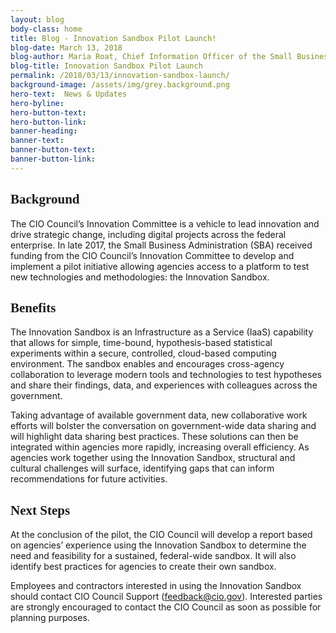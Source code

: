 ```yaml
---
layout: blog
body-class: home
title: Blog - Innovation Sandbox Pilot Launch! 
blog-date: March 13, 2018
blog-author: Maria Roat, Chief Information Officer of the Small Business Administration
blog-title: Innovation Sandbox Pilot Launch 
permalink: /2018/03/13/innovation-sandbox-launch/
background-image: /assets/img/grey.background.png
hero-text:  News & Updates
hero-byline:
hero-button-text: 
hero-button-link: 
banner-heading: 
banner-text: 
banner-button-text: 
banner-button-link: 
---
```

<h2 style="font-family: 'Poppins'">Background</h3>
<p>The CIO Council’s Innovation Committee is a vehicle to lead innovation and drive strategic change, including digital projects across the federal enterprise. In late 2017, the Small Business Administration (SBA) received funding from the CIO Council’s Innovation Committee to develop and implement a pilot initiative allowing agencies access to a platform to test new technologies and methodologies: the Innovation Sandbox.</p>

<h2 style="font-family: 'Poppins'">Benefits</h3>
<p>The Innovation Sandbox is an Infrastructure as a Service (IaaS) capability that allows for simple, time-bound, hypothesis-based statistical experiments within a secure, controlled, cloud-based computing environment. The sandbox enables and encourages cross-agency collaboration to leverage modern tools and technologies to test hypotheses and share their findings, data, and experiences with colleagues across the government.</p> 

<p>Taking advantage of available government data, new collaborative work efforts will bolster the conversation on government-wide data sharing and will highlight data sharing best practices. These solutions can then be integrated within agencies more rapidly, increasing overall efficiency. As agencies work together using the Innovation Sandbox, structural and cultural challenges will surface, identifying gaps that can inform recommendations for future activities.</p>

<h2 style="font-family: 'Poppins'">Next Steps</h3>
<p>At the conclusion of the pilot, the CIO Council will develop a report based on agencies’ experience using the Innovation Sandbox to determine the need and feasibility for a sustained, federal-wide sandbox. It will also identify best practices for agencies to create their own sandbox.</p>

<p>Employees and contractors interested in using the Innovation Sandbox should contact CIO Council Support (<a href="mailto:feedback@cio.gov?Subject=Interest%20In%20Innovation%20Sandbox">feedback@cio.gov</a>). Interested parties are strongly encouraged to contact the CIO Council as soon as possible for planning purposes.</p>
